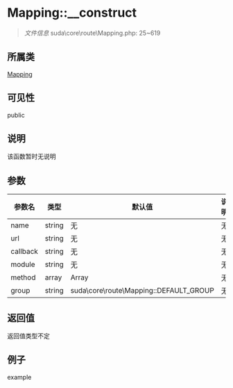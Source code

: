 # Mapping::__construct

> *文件信息* suda\core\route\Mapping.php: 25~619
## 所属类 

[Mapping](../Mapping.md)

## 可见性

  public  
## 说明

该函数暂时无说明

## 参数

| 参数名 | 类型 | 默认值 | 说明 |
|--------|-----|-------|-------|
| name |  string | 无 | 无 |
| url |  string | 无 | 无 |
| callback |  string | 无 | 无 |
| module |  string | 无 | 无 |
| method |  array | Array | 无 |
| group |  string | suda\core\route\Mapping::DEFAULT_GROUP | 无 |

## 返回值
返回值类型不定

## 例子

example